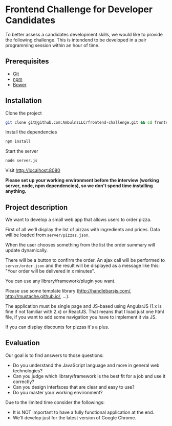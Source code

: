 Frontend Challenge for Developer Candidates
===========================================

To better assess a candidates development skills, we would like to provide the following challenge. This is intendend to be developed in a pair programming session within an hour of time.

Prerequisites
-------------

* [Git](http://git-scm.com/)
* [npm](https://www.npmjs.org/)
* [Bower](http://bower.io/)

Installation
------------

Clone the project

```bash
git clone git@github.com:AmbulnzLLC/frontend-challenge.git && cd frontend-challenge/
```

Install the dependencies

```bash
npm install
```

Start the server

```bash
node server.js
```

Visit [http://localhost:8080](http://localhost:8080)

**Please set up your working environment before the interview (working server, node, npm dependencies), so we don't spend time installing anything.**

Project description
-------------------

We want to develop a small web app that allows users to order pizza.

First of all we'll display the list of pizzas with ingredients and prices. Data will be loaded from `server/pizzas.json`.

When the user chooses something from the list the order summary will update dynamically.

There will be a button to confirm the order. An ajax call will be performed to `server/order.json` and the result will be displayed as a message like this: "Your order will be delivered in x minutes".

You can use any library/framework/plugin you want.

Please use some template library (http://handlebarsjs.com/, http://mustache.github.io/, ...).

The application must be single page and JS-based using AngularJS (1.x is fine if not familiar with 2.x) or ReactJS. That means that I load just one html file, if you want to add some navigation you have to implement it via JS.

If you can display discounts for pizzas it's a plus.

Evaluation
----------

Our goal is to find answers to those questions:

* Do you understand the JavaScript language and more in general web technologies?
* Can you judge which library/framework is the best fit for a job and use it correctly?
* Can you design interfaces that are clear and easy to use?
* Do you master your working environment?

Due to the limited time consider the followings:

* It is NOT important to have a fully functional application at the end.
* We'll develop just for the latest version of Google Chrome.

